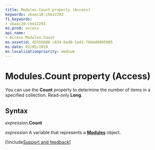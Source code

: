 ```yaml
---
title: Modules.Count property (Access)
keywords: vbaac10.chm12293
f1_keywords:
- vbaac10.chm12293
ms.prod: access
api_name:
- Access.Modules.Count
ms.assetid: 45555686-c834-bad0-1ad1-f6bbd8895905
ms.date: 03/05/2019
ms.localizationpriority: medium
---
```



# Modules.Count property (Access)

You can use the **Count** property to determine the number of items in a specified collection. Read-only **Long**.


## Syntax

_expression_.**Count**

_expression_ A variable that represents a **[Modules](Access.Modules.md)** object.




[!include[Support and feedback](~/includes/feedback-boilerplate.md)]